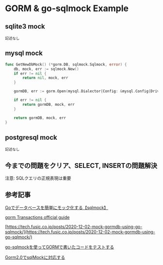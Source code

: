 # GORM & go-sqlmock Example

## sqlite3 mock
```
記述なし
```

## mysql mock
```go
func GetNewDbMock() (*gorm.DB, sqlmock.Sqlmock, error) {
	db, mock, err := sqlmock.New()
	if err != nil {
		return nil, mock, err
	}

	gormDB, err := gorm.Open(mysql.Dialector{Config: &mysql.Config{DriverName: "mysql", Conn: db, SkipInitializeWithVersion: true}}, &gorm.Config{})

	if err != nil {
		return gormDB, mock, err
	}

	return gormDB, mock, err
}
```

## postgresql mock
```
記述なし
```

## 今までの問題をクリア、SELECT, INSERTの問題解決
注意: SQLクエリの正規表現は重要


## 参考記事
[Goでデータベースを簡単にモック化する【sqlmock】](https://qiita.com/gold-kou/items/cb174690397f651e2d7f)

[gorm Transactions official guide](https://gorm.io/ja_JP/docs/transactions.html)

[https://tech.fusic.co.jp/posts/2020-12-02-mock-gormdb-using-go-sqlmock/](https://tech.fusic.co.jp/posts/2020-12-02-mock-gormdb-using-go-sqlmock/)

[go-sqlmockを使ってGORMで書いたコードをテストする](https://qiita.com/otanu/items/761de2bfc38468e9d353)

[Gorm2.0でsqlMockに対応する](https://qiita.com/hosakak/items/a20af188846ef48f2e03)